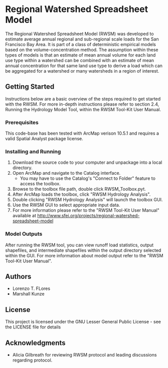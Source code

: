 # Regional Watershed Spreadsheet Model

The Regional Watershed Spreadsheet Model (RWSM) was developed to estimate average annual regional and sub-regional scale loads for the San Francisco Bay Area. It is part of a class of deterministic empirical models based on the volume-concentration method. The assumption within these types of models is that an estimate of mean annual volume for each land use type within a watershed can be combined with an estimate of mean annual concentration for that same land use type to derive a load which can be aggregated for a watershed or many watersheds in a region of interest. 

## Getting Started

Instructions below are a basic overview of the steps required to get started with the RWSM. For more in-depth instructions please refer to section 2.4, Running the Hydrology Model Tool, within the RWSM Tool-Kit User Manual.

### Prerequisites

This code-base has been tested with ArcMap verison 10.5.1 and requires a valid Spatial Analyst package license.

### Installing and Running

1. Download the source code to your computer and unpackage into a local directory.
2. Open ArcMap and navigate to the Catalog interface.
    * You may have to use the Catalog's "Connect to Folder" feature to access the toolbox.
3. Browse to the toolbox file path, double click RWSM_Toolbox.pyt.
4. After ArcMap loads the toolbox, click "RWSM Hydrology Analysis".
5. Double clicking "RWSM Hydrology Analysis" will launch the toolbox GUI.
6. Use the RWSM GUI to select appropriate input data.
7. For more information please refer to the "RWSM Tool-Kit User Manual" available at http://www.sfei.org/projects/regional-watershed-spreadsheet-model

### Model Outputs

After running the RWSM tool, you can view runoff load statistics, output shapefiles, and intermediate shapefiles within the output directory selected within the GUI. For more information about model output refer to the "RWSM Tool-Kit User Manual".

## Authors

* Lorenzo T. FLores
* Marshall Kunze

## License

This project is licensed under the GNU Lesser General Public License - see the LICENSE file for details

## Acknowledgments

* Alicia Gilbreath for reviewing RWSM protocol and leading discussions regarding protocol.

